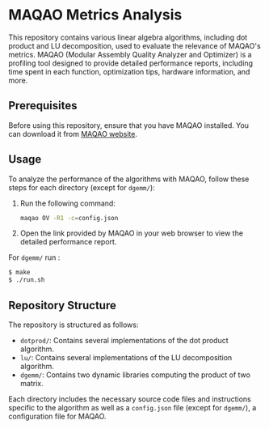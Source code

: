 # MAQAO Metrics Analysis

This repository contains various linear algebra algorithms, including dot product and LU decomposition, used to evaluate the relevance of MAQAO's metrics. MAQAO (Modular Assembly Quality Analyzer and Optimizer) is a profiling tool designed to provide detailed performance reports, including time spent in each function, optimization tips, hardware information, and more.

## Prerequisites

Before using this repository, ensure that you have MAQAO installed. You can download it from [MAQAO website](https://maqao.org/).

## Usage

To analyze the performance of the algorithms with MAQAO, follow these steps for each directory (except for `dgemm/`):

1. Run the following command:
    ```sh
    maqao OV -R1 -c=config.json
    ```
2. Open the link provided by MAQAO in your web browser to view the detailed performance report.  

For `dgemm/` run :  
```bash
$ make
$ ./run.sh
```


## Repository Structure

The repository is structured as follows:

- `dotprod/`: Contains several implementations of the dot product algorithm.
- `lu/`: Contains several implementations of the LU decomposition algorithm.
- `dgemm/`: Contains two dynamic libraries computing the product of two matrix.

Each directory includes the necessary source code files and instructions specific to the algorithm as well as a `config.json` file (except for `dgemm/`), a configuration file for MAQAO.
